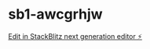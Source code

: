 # sb1-awcgrhjw

[Edit in StackBlitz next generation editor ⚡️](https://stackblitz.com/~/github.com/heitorguiv/sb1-awcgrhjw)
